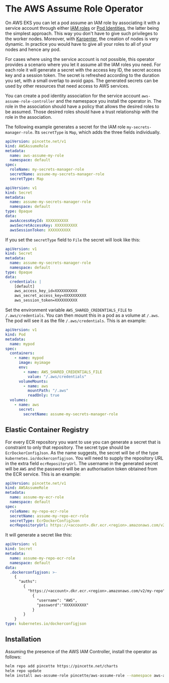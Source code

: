 # The AWS Assume Role Operator

On AWS EKS you can let a pod assume an IAM role by associating it with a service account through either [IAM roles](https://docs.aws.amazon.com/eks/latest/userguide/iam-roles-for-service-accounts.html) or [Pod Identities](https://docs.aws.amazon.com/eks/latest/userguide/pod-identities.html), the latter being the simplest approach. This way you don't have to give such privileges to the worker nodes. Moreover, with [Karpenter](https://karpenter.sh), the creation of nodes is very dynamic. In practice you would have to give all your roles to all of your nodes and hence any pod.

For cases where using the service account is not possible, this operator provides a scenario where you let it assume all the IAM roles you need. For each role it will generate a secret with the access key ID, the secret access key and a session token. The secret is refreshed according to the duration you set, with a small overlap to avoid gaps. The generated secrets can be used by other resources that need access to AWS services.

You can create a pod identity association for the service account `aws-assume-role-controller` and the namespace you install the operator in. The role in the association should have a policy that allows the desired roles to be assumed. Those desired roles should have a trust relationship with the role in the association.

The following example generates a secret for the IAM role `my-secrets-manager-role`. Its `secretType` is `Map`, which adds the three fields individually.

```yaml
apiVersion: pincette.net/v1
kind: AWSAssumeRole
metadata:
  name: aws-assume-my-role
  namespace: default
spec:
  roleName: my-secrets-manager-role
  secretName: assume-my-secrets-manager-role
  secretType: Map
```

```yaml
apiVersion: v1
kind: Secret
metadata:
  name: assume-my-secrets-manager-role
  namespace: default
type: Opaque
data:
  awsAccessKeyId: XXXXXXXXXX
  awsSecretAccessKey: XXXXXXXXXX
  awsSessionToken: XXXXXXXXXX
```

If you set the `secretType` field to `File` the secret will look like this:

```yaml
apiVersion: v1
kind: Secret
metadata:
  name: assume-my-secrets-manager-role
  namespace: default
type: Opaque
data:
  credentials: |
    [default]
    aws_access_key_id=XXXXXXXXXX
    aws_secret_access_key=XXXXXXXXXX
    aws_session_token=XXXXXXXXXX    
```

Set the environment variable `AWS_SHARED_CREDENTIALS_FILE` to `/.aws/credentials`. You can then mount this in a pod as a volume at `/.aws`. The pod will see it as the file `/.aws/credentials`. This is an example:

```yaml
apiVersion: v1
kind: Pod
metadata:
  name: mypod
spec:
  containers:
    - name: mypod
      image: myimage
      env:
        - name: AWS_SHARED_CREDENTIALS_FILE
          value: "/.aws/credentials"        
      volumeMounts:
        - name: aws
          mountPath: "/.aws"
          readOnly: true
  volumes:
    - name: aws
      secret:
        secretName: assume-my-secrets-manager-role
```

## Elastic Container Registry

For every ECR repository you want to use you can generate a secret that is constraint to only that repository. The secret type should be `EcrDockerConfigJson`. As the name suggests, the secret will be of the type `kubernetes.io/dockerconfigjson`. You will need to supply the repository URL in the extra field `ecrRepositoryUrl`. The username in the generated secret will be `AWS` and the password will be an authorisation token obtained from the ECR service. This is an example:

```yaml
apiVersion: pincette.net/v1
kind: AWSAssumeRole
metadata:
  name: assume-my-ecr-role
  namespace: default
spec:
  roleName: my-repo-ecr-role
  secretName: assume-my-repo-ecr-role
  secretType: EcrDockerConfigJson
  ecrRepositoryUrl: https://<account>.dkr.ecr.<region>.amazonaws.com/v2/my-repo
```

It will generate a secret like this:

```yaml
apiVersion: v1
kind: Secret
metadata:
  name: assume-my-repo-ecr-role
  namespace: default
data:
  .dockerconfigjson: >-
    {
      "auths":
        {
          "https://<account>.dkr.ecr.<region>.amazonaws.com/v2/my-repo":
            {
              "username": "AWS",
              "password":"XXXXXXXXXX"
            }
        }
    }
type: kubernetes.io/dockerconfigjson
```

## Installation

Assuming the presence of the AWS IAM Controller, install the operator as follows:

```bash
helm repo add pincette https://pincette.net/charts
helm repo update
helm install aws-assume-role pincette/aws-assume-role --namespace aws-assume-role --create-namespace
```
